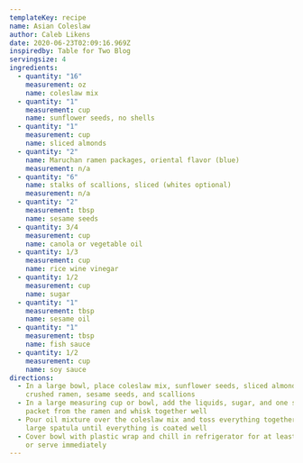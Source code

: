 ```yaml
---
templateKey: recipe
name: Asian Coleslaw
author: Caleb Likens
date: 2020-06-23T02:09:16.969Z
inspiredby: Table for Two Blog
servingsize: 4
ingredients:
  - quantity: "16"
    measurement: oz
    name: coleslaw mix
  - quantity: "1"
    measurement: cup
    name: sunflower seeds, no shells
  - quantity: "1"
    measurement: cup
    name: sliced almonds
  - quantity: "2"
    name: Maruchan ramen packages, oriental flavor (blue)
    measurement: n/a
  - quantity: "6"
    name: stalks of scallions, sliced (whites optional)
    measurement: n/a
  - quantity: "2"
    measurement: tbsp
    name: sesame seeds
  - quantity: 3/4
    measurement: cup
    name: canola or vegetable oil
  - quantity: 1/3
    measurement: cup
    name: rice wine vinegar
  - quantity: 1/2
    measurement: cup
    name: sugar
  - quantity: "1"
    measurement: tbsp
    name: sesame oil
  - quantity: "1"
    measurement: tbsp
    name: fish sauce
  - quantity: 1/2
    measurement: cup
    name: soy sauce
directions:
  - In a large bowl, place coleslaw mix, sunflower seeds, sliced almonds,
    crushed ramen, sesame seeds, and scallions
  - In a large measuring cup or bowl, add the liquids, sugar, and one seasoning
    packet from the ramen and whisk together well
  - Pour oil mixture over the coleslaw mix and toss everything together with a
    large spatula until everything is coated well
  - Cover bowl with plastic wrap and chill in refrigerator for at least 2 hours
    or serve immediately
---
```

